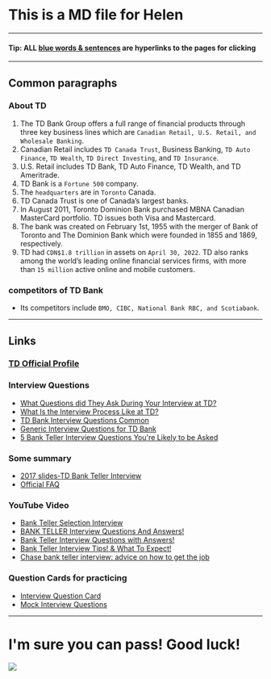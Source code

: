 # This is a MD file for Helen
***
#### Tip: ALL [blue words & sentences](README.md) are hyperlinks to the pages for clicking
***
## Common paragraphs

### About TD
1. The TD Bank Group offers a full range of financial products through three key business lines which are `Canadian Retail, U.S. Retail, and Wholesale Banking`.
2. Canadian Retail includes `TD Canada Trust`, Business Banking, `TD Auto Finance`, `TD Wealth`, `TD Direct Investing`, and `TD Insurance`.
3. U.S. Retail includes TD Bank, TD Auto Finance, TD Wealth, and TD Ameritrade.
4. TD Bank is a `Fortune 500` company.
5. The `headquarters` are in `Toronto` Canada. 
6. TD Canada Trust is one of Canada’s largest banks.
7. In August 2011, Toronto Dominion Bank purchased MBNA Canadian MasterCard portfolio.  TD issues both Visa and Mastercard. 
8. The bank was created on February 1st, 1955 with the merger of Bank of Toronto and The Dominion Bank which were founded in 1855 and 1869, respectively.
9. TD had `CDN$1.8 trillion` in assets on `April 30, 2022`. TD also ranks among the world’s leading online financial services firms, with more than `15 million` active online and mobile customers.
### competitors of TD Bank
- Its competitors include `BMO, CIBC, National Bank RBC, and Scotiabank`.
***
## Links
### [TD Official Profile](https://www.td.com/about-tdbfg/corporate-information/corporate-profile/profile.jsp#:~:text=TD%20Bank%2C%20America's%20Most%20Convenient%20Bank%2C%20is%20one%20of%20the,Metro%20D.C.%2C%20the%20Carolinas%20and)
### Interview Questions
- [What Questions did They Ask During Your Interview at TD?](https://ca.indeed.com/cmp/Td-Bank/faq/what-questions-did-they-ask-during-your-interview-at-td-bank?quid=1bc6vft8r5j52dn9)
- [What Is the Interview Process Like at TD?](https://ca.indeed.com/cmp/Td-Bank/faq/what-is-the-interview-process-like-at-td-bank?quid=1bofsk3ve5j4pds2)
- [TD Bank Interview Questions Common](https://worknearyou.ca/td-bank-interview-questions)
- [Generic Interview Questions for TD Bank](https://www.ncesc.com/td-bank-interview-questions/)
- [5 Bank Teller Interview Questions You're Likely to be Asked](https://www.snagajob.com/blog/post/bank-teller-job-interview-questions)
### Some summary
- [2017 slides-TD Bank Teller Interview](https://www.slideshare.net/coursetake/td-bank-teller-interview)
- [Official FAQ](https://jobs.td.com/en/job-search-results/faqs/)
### YouTube Video
- [Bank Teller Selection Interview](https://www.youtube.com/watch?v=FxW50eFooJs)
- [BANK TELLER Interview Questions And Answers!](https://www.youtube.com/watch?v=QAie1iacewc)
- [Bank Teller Interview Questions with Answers!](https://www.youtube.com/watch?v=Sp1DWIllRUQ)
- [Bank Teller Interview Tips! & What To Expect!](https://www.youtube.com/watch?v=UYT_v8Iq3W4)
- [Chase bank teller interview: advice on how to get the job](https://www.youtube.com/watch?v=bImUeJCw-nA)
### Question Cards for practicing
- [Interview Question Card](https://quizlet.com/ca/281090817/td-bank-interview-flash-cards/)
- [Mock Interview Questions](https://www.mockquestions.com/company/TD+Bank/)
***
# I'm sure you can pass! Good luck!
![](https://cdn.pixabay.com/photo/2015/04/06/19/40/fish-709886_960_720.jpg)